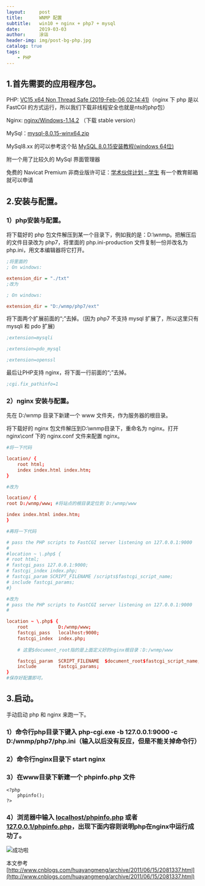 ```yaml
---
layout:     post
title:      WNMP 配置
subtitle:   win10 + nginx + php7 + mysql
date:       2019-03-03
author:     涂诣
header-img: img/post-bg-php.jpg
catalog: true
tags:
    - PHP
---
```



## 1.首先需要的应用程序包。

PHP: <a href='https://windows.php.net/download' target='_blank'>VC15 x64 Non Thread Safe (2019-Feb-06 02:14:41)</a>（nginx 下 php 是以 FastCGI 的方式运行，所以我们下载非线程安全也就是nts的php包）

Nginx: <a href = 'http://nginx.org/en/download.html' target='_blank'>nginx/Windows-1.14.2</a> （下载 stable version）

MySql：<a href='https://cdn.mysql.com//Downloads/MySQL-8.0/mysql-8.0.15-winx64.zip' target='_blank'>mysql-8.0.15-winx64.zip</a>

MySql8.xx 的可以参考这个贴 <a href='https://blog.csdn.net/qq_37350706/article/details/81707862' target='_blank'>MySQL 8.0.15安装教程(windows 64位)</a>

附一个用了比较久的 MySql 界面管理器

免费的 Navicat Premium 非商业版许可证：<a href = 'https://www.navicat.com.cn/sponsorship/education/student' target = '_blank'>学术伙伴计划 - 学生</a> 有一个教育邮箱就可以申请

## 2.安装与配置。

### 1）php安装与配置。

将下载好的 php 包文件解压到某一个目录下，例如我的是：D:\wnmp。把解压后的文件目录改为 php7，将里面的 php.ini-production 文件复制一份并改名为 php.ini，用文本编辑器将它打开。

```ini
;将里面的
; On windows:

extension_dir = "./txt"
;改为

; On windows:

extension_dir = "D:/wnmp/php7/ext"
```

将下面两个扩展前面的“;”去掉。（因为 php7 不支持 mysql 扩展了，所以这里只有 mysqli 和 pdo 扩展)

```ini
;extension=mysqli 

;extension=pdo_mysql

;extension=openssl
```

最后让PHP支持 nginx，将下面一行前面的“;”去掉。

```ini
;cgi.fix_pathinfo=1
```

### 2）nginx 安装与配置。

先在 D:/wnmp 目录下新建一个 www 文件夹，作为服务器的根目录。

将下载好的 nginx 包文件解压到D:\wnmp目录下，重命名为 nginx。打开 nginx\conf 下的 nginx.conf 文件来配置 nginx。

```conf
#将一下代码

location/ {
    root html;
    index index.html index.htm;
}

#改为

location/ {
root D:/wnmp/www; #将站点的根目录定位到 D:/wnmp/www

index index.html index.htm;
}  

#再将一下代码

# pass the PHP scripts to FastCGI server listening on 127.0.0.1:9000
#
#location ~ \.php$ {
# root html;
# fastcgi_pass 127.0.0.1:9000;
# fastcgi_index index.php;
# fastcgi_param SCRIPT_FILENAME /scripts$fastcgi_script_name;
# include fastcgi_params;
#}

#改为
# pass the PHP scripts to FastCGI server listening on 127.0.0.1:9000
#

location ~ \.php$ {
    root           D:/wnmp/www;
    fastcgi_pass   localhost:9000;
    fastcgi_index  index.php;
    
    # 这里$document_root指的是上面定义好的nginx根目录：D:/wnmp/www

    fastcgi_param  SCRIPT_FILENAME  $document_root$fastcgi_script_name;
    include        fastcgi_params;
}
#保存好配置即可。
```

## 3.启动。

手动启动 php 和 nginx 来跑一下。

### 1）命令行php目录下键入 php-cgi.exe -b 127.0.0.1:9000 -c D:/wnmp/php7/php.ini（输入以后没有反应，但是不能关掉命令行）

### 2）命令行nginx目录下 start nginx

### 3）在www目录下新建一个 phpinfo.php 文件

```
<?php 
    phpinfo();
?>
```

### 4）浏览器中输入 <a href='http://localhost/phpinfo.php' target='_blank'>localhost/phpinfo.php</a> 或者 <a href='http://127.0.0.1/phpinfo.php' target='_blank'>127.0.0.1/phpinfo.php</a>，出现下面内容则说明php在nginx中运行成功了。

![成功啦](http://ww1.sinaimg.cn/large/006KCUaNgy1g0og4i2gzfj30qi0gl77i.jpg)
 

本文参考 [http://www.cnblogs.com/huayangmeng/archive/2011/06/15/2081337.html](http://www.cnblogs.com/huayangmeng/archive/2011/06/15/2081337.html)